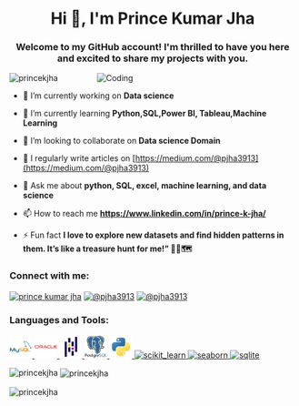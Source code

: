 
<h1 align="center">Hi 👋, I'm Prince Kumar Jha</h1>
<h3 align="center">Welcome to my GitHub account! I'm thrilled to have you here and excited to share my projects with you.</h3>
<img align="right" alt="Coding" width="350" src="https://media.tenor.com/rePDfDWO3XoAAAAd/hacking.gif">

<p align="left"> <img src="https://komarev.com/ghpvc/?username=princekjha&label=Profile%20views&color=0e75b6&style=flat" alt="princekjha" /> </p>


- 🔭 I’m currently working on **Data science**

- 🌱 I’m currently learning **Python,SQL,Power BI, Tableau,Machine Learning**

- 👯 I’m looking to collaborate on **Data science Domain**

- 📝 I regularly write articles on [https://medium.com/@pjha3913](https://medium.com/@pjha3913)

- 💬 Ask me about **python, SQL, excel, machine learning, and data science**

- 📫 How to reach me **https://www.linkedin.com/in/prince-k-jha/**

- ⚡ Fun fact **I love to explore new datasets and find hidden patterns in them. It’s like a treasure hunt for me!” 🕵️‍♀️🗺️**

<h3 align="left">Connect with me:</h3>
<p align="left">
<a href="https://linkedin.com/in/prince kumar jha" target="blank"><img align="center" src="https://raw.githubusercontent.com/rahuldkjain/github-profile-readme-generator/master/src/images/icons/Social/linked-in-alt.svg" alt="prince kumar jha" height="30" width="40" /></a>
<a href="https://medium.com/@pjha3913" target="blank"><img align="center" src="https://raw.githubusercontent.com/rahuldkjain/github-profile-readme-generator/master/src/images/icons/Social/medium.svg" alt="@pjha3913" height="30" width="40" /></a>
<a href="https://www.hackerrank.com/@pjha3913" target="blank"><img align="center" src="https://raw.githubusercontent.com/rahuldkjain/github-profile-readme-generator/master/src/images/icons/Social/hackerrank.svg" alt="@pjha3913" height="30" width="40" /></a>
</p>

<h3 align="left">Languages and Tools:</h3>
<p align="left"> <a href="https://www.mysql.com/" target="_blank" rel="noreferrer"> <img src="https://raw.githubusercontent.com/devicons/devicon/master/icons/mysql/mysql-original-wordmark.svg" alt="mysql" width="40" height="40"/> </a> <a href="https://www.oracle.com/" target="_blank" rel="noreferrer"> <img src="https://raw.githubusercontent.com/devicons/devicon/master/icons/oracle/oracle-original.svg" alt="oracle" width="40" height="40"/> </a> <a href="https://pandas.pydata.org/" target="_blank" rel="noreferrer"> <img src="https://raw.githubusercontent.com/devicons/devicon/2ae2a900d2f041da66e950e4d48052658d850630/icons/pandas/pandas-original.svg" alt="pandas" width="40" height="40"/> </a> <a href="https://www.postgresql.org" target="_blank" rel="noreferrer"> <img src="https://raw.githubusercontent.com/devicons/devicon/master/icons/postgresql/postgresql-original-wordmark.svg" alt="postgresql" width="40" height="40"/> </a> <a href="https://www.python.org" target="_blank" rel="noreferrer"> <img src="https://raw.githubusercontent.com/devicons/devicon/master/icons/python/python-original.svg" alt="python" width="40" height="40"/> </a> <a href="https://scikit-learn.org/" target="_blank" rel="noreferrer"> <img src="https://upload.wikimedia.org/wikipedia/commons/0/05/Scikit_learn_logo_small.svg" alt="scikit_learn" width="40" height="40"/> </a> <a href="https://seaborn.pydata.org/" target="_blank" rel="noreferrer"> <img src="https://seaborn.pydata.org/_images/logo-mark-lightbg.svg" alt="seaborn" width="40" height="40"/> </a> <a href="https://www.sqlite.org/" target="_blank" rel="noreferrer"> <img src="https://www.vectorlogo.zone/logos/sqlite/sqlite-icon.svg" alt="sqlite" width="40" height="40"/> </a> </p>

<p><img align="left" src="https://github-readme-stats.vercel.app/api/top-langs?username=princekjha&show_icons=true&locale=en&layout=compact" alt="princekjha" /></p>

<p>&nbsp;<img align="center" src="https://github-readme-stats.vercel.app/api?username=princekjha&show_icons=true&locale=en" alt="princekjha" /></p>

<p><img align="center" src="https://github-readme-streak-stats.herokuapp.com/?user=princekjha&" alt="princekjha" /></p>
